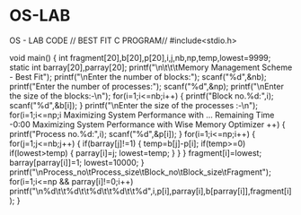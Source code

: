 # OS-LAB
OS - LAB CODE
// BEST FIT C PROGRAM//
#include<stdio.h>
 
void main()
{
int fragment[20],b[20],p[20],i,j,nb,np,temp,lowest=9999;
static int barray[20],parray[20];
printf("\n\t\t\tMemory Management Scheme - Best Fit");
printf("\nEnter the number of blocks:");
scanf("%d",&nb);
printf("Enter the number of processes:");
scanf("%d",&np);
printf("\nEnter the size of the blocks:-\n");
for(i=1;i<=nb;i++)
    {
printf("Block no.%d:",i);
        scanf("%d",&b[i]);
    }
printf("\nEnter the size of the processes :-\n");
for(i=1;i<=np;i
Maximizing System Performance with ...
Remaining Time -0:00
Maximizing System Performance with Wise Memory Optimizer
++)
    {
        printf("Process no.%d:",i);
        scanf("%d",&p[i]);
    }
for(i=1;i<=np;i++)
{
for(j=1;j<=nb;j++)
{
if(barray[j]!=1)
{
temp=b[j]-p[i];
if(temp>=0)
if(lowest>temp)
{
parray[i]=j;
lowest=temp;
}
}
}
fragment[i]=lowest;
barray[parray[i]]=1;
lowest=10000;
}
printf("\nProcess_no\tProcess_size\tBlock_no\tBlock_size\tFragment");
for(i=1;i<=np && parray[i]!=0;i++)
printf("\n%d\t\t%d\t\t%d\t\t%d\t\t%d",i,p[i],parray[i],b[parray[i]],fragment[i]);
}
